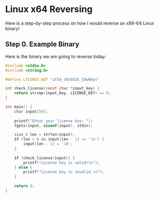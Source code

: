 # Linux x64 Reversing

Here is a step-by-step process on how I would reverse an x86-64 Linux binary!

## Step 0. Example Binary

Here is the binary we are going to reverse today:

```c
#include <stdio.h>
#include <string.h>

#define LICENSE_KEY "uT54_cOn5O1E_COw60ys"

int check_license(const char *input_key) {
    return strcmp(input_key, LICENSE_KEY) == 0;
}

int main() {
    char input[50];
    
    printf("Enter your license key: ");
    fgets(input, sizeof(input), stdin);

    size_t len = strlen(input);
    if (len > 0 && input[len - 1] == '\n') {
        input[len - 1] = '\0';
    }
    
    if (check_license(input)) {
        printf("License key is valid!\n");
    } else {
        printf("License key is invalid.\n");
    }
    
    return 0;
}
```